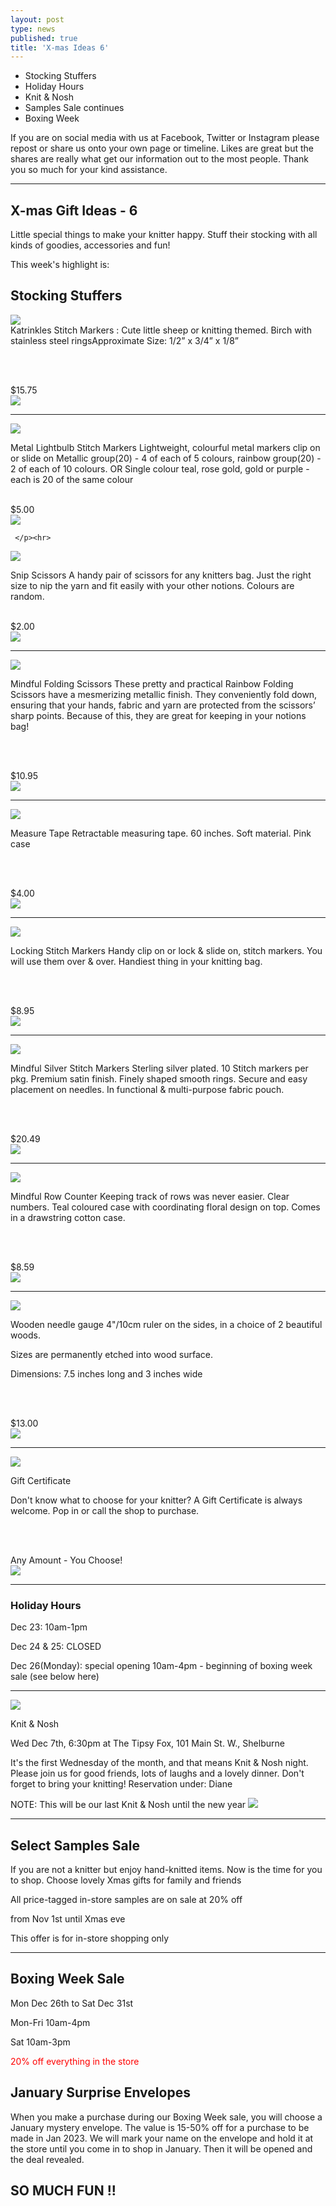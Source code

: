 ```yaml
---
layout: post
type: news
published: true
title: 'X-mas Ideas 6'
---
```


- Stocking Stuffers
- Holiday Hours
- Knit & Nosh
- Samples Sale continues
- Boxing Week


If you are on social media with us at Facebook, Twitter or Instagram please repost or share us onto your own page or timeline. Likes are great but the shares are really what get our information out to the most people. Thank you so much for your kind assistance.
<hr />

<h2>X-mas Gift Ideas - 6</h2>

Little special things to make your knitter happy. Stuff their stocking with all kinds of goodies, accessories and fun!

This week's highlight is:

<h2>Stocking Stuffers</h2>

<p><a href="https://www.woolandsilkcoshop.com/products/yarn-love-stitch-markers"><img src="/img/katrinkles.jpg"></a><br />
Katrinkles Stitch Markers : Cute little sheep or knitting themed. Birch with stainless steel ringsApproximate Size: 1/2” x 3/4” x 1/8”

<br /><br />

$15.75<br />
<a href="https://www.woolandsilkcoshop.com/products/yarn-love-stitch-markers"><img src="/img/katrinkles_btn.jpg"></a><br />
	 </p><hr />

<a href="https://www.woolandsilkcoshop.com/products/metal-lightbulb-stitch-markers"><img src="/img/markers.jpg"></a><br />
<p>Metal Lightbulb Stitch Markers Lightweight, colourful metal markers clip on or slide on Metallic group(20) - 4 of each of 5 colours, rainbow group(20) - 2 of each of 10 colours. OR Single colour teal, rose gold, gold or purple - each is 20 of the same colour
<br /><br />

$5.00<br />
<a href="https://www.woolandsilkcoshop.com/products/metal-lightbulb-stitch-markers"><img src="/img/markers_btn.jpg"></a><br />

	 </p><hr>

<a href="https://www.woolandsilkcoshop.com/products/snip-scissors"><img src="/img/scissors.jpg"></a><br />
<p>Snip Scissors A handy pair of scissors for any knitters bag. Just the right size to nip the yarn and fit easily with your other notions. Colours are random.
<br /><br />

$2.00<br />
<a href="https://www.woolandsilkcoshop.com/products/snip-scissors"><img src="/img/scissors_btn.jpg"></a><br />
	 </p><hr>
<a href="https://www.woolandsilkcoshop.com/products/mindful-folding-scissors"><img src="/img/folding_scissors.jpg"></a><br />
<p>Mindful Folding Scissors These pretty and practical Rainbow Folding Scissors have a mesmerizing metallic finish. They conveniently fold down, ensuring that your hands, fabric and yarn are protected from the scissors’ sharp points. Because of this, they are great for keeping in your notions bag!

<br /><br />

$10.95<br />
<a href="https://www.woolandsilkcoshop.com/products/measure-tape-pink"><img src="/img/folding_scissors_btn.jpg"></a><br />
 </p><hr>
<a href="https://www.woolandsilkcoshop.com/products/measure-tape-pink"><img src="/img/measuring_tape.jpg"></a><br />
		
<p>
Measure Tape Retractable measuring tape. 60 inches. Soft material. Pink case

<br /><br />

$4.00<br />
<a href="https://www.woolandsilkcoshop.com/products/measure-tape-pink"><img src="/img/measuring_tape_btn.jpg"></a><br />
</p><hr>
<a href="https://www.woolandsilkcoshop.com/products/locking-stitch-markers"><img src="/img/locking_stitch_markers.jpg"></a><br />
	 
<p>	Locking Stitch Markers Handy clip on or lock & slide on, stitch markers. You will use them over & over. Handiest thing in your knitting bag.

<br /><br />

$8.95<br />
<a href="https://www.woolandsilkcoshop.com/products/locking-stitch-markers"><img src="/img/locking_stitch_markers_btn.jpg"></a><br />
	 </p><hr>
<a href="https://www.woolandsilkcoshop.com/products/mindful-silver-stitch-markers"><img src="/img/silver_markers.jpg"></a><br />
	 
<p>	Mindful Silver Stitch Markers Sterling silver plated. 10 Stitch markers per pkg. Premium satin finish. Finely shaped smooth rings. Secure and easy placement on needles. In functional & multi-purpose fabric pouch.

<br /><br />

$20.49<br />
<a href="https://www.woolandsilkcoshop.com/products/mindful-silver-stitch-markers"><img src="/img/silver_markers_btn.jpg"></a><br />
	 </p><hr>
   <a href="https://www.woolandsilkcoshop.com/products/knitters-pride-mindful-collection-row-counter"><img src="/img/counter.jpg"></a><br />
	 
<p>	Mindful Row Counter Keeping track of rows was never easier. Clear numbers. Teal coloured case with coordinating floral design on top. Comes in a drawstring cotton case.

<br /><br />

$8.59<br />
<a href="https://www.woolandsilkcoshop.com/products/knitters-pride-mindful-collection-row-counter"><img src="/img/counter_btn.jpg"></a><br />
	 </p><hr>
   <a href="https://www.woolandsilkcoshop.com/products/mango-wood-needle-sizer-and-gauge-tool?"><img src="/img/needle_gauge_.jpg"></a><br />
	 
<p>	Wooden needle gauge 4"/10cm ruler on the sides, in a choice of 2 beautiful woods.

Sizes are permanently etched into wood surface.

Dimensions: 7.5 inches long and 3 inches wide

<br /><br />

$13.00<br />
<a href="https://www.woolandsilkcoshop.com/products/mango-wood-needle-sizer-and-gauge-tool?"><img src="/img/needle_gauge_btn.jpg"></a><br />
	 </p><hr>
   <a href="https://www.woolandsilkcoshop.com/"><img src="/img/gift_cert.jpg"></a><br />
	 
<p>	Gift Certificate

Don't know what to choose for your knitter? A Gift Certificate is always welcome. Pop in or call the shop to purchase.

<br /><br />

Any Amount - You Choose!<br />
<a href="https://www.woolandsilkcoshop.com/"><img src="/img/home_btn.jpg"></a><br />
	 </p><hr>
  <h3> Holiday Hours</h3>
<p>Dec 23: 10am-1pm

Dec 24 & 25: CLOSED

Dec 26(Monday): special opening 10am-4pm - beginning of boxing week sale (see below here)</p>
<hr />
<img src="/img/tipsy_fox.jpg"></a><br />
<p>Knit & Nosh

Wed Dec 7th, 6:30pm at The Tipsy Fox, 101 Main St. W., Shelburne

It's the first Wednesday of the month, and that means Knit & Nosh night. Please join us for good friends, lots of laughs and a lovely dinner. Don't forget to bring your knitting! Reservation under: Diane

NOTE: This will be our last Knit & Nosh until the new year
<a href="https://tipsyfoxpub.com"><img src="/img/tipsy_fox_btn.jpg"></a></p>
<hr />
<h2>Select Samples Sale</h2>

<p>If you are not a knitter but enjoy hand-knitted items. Now is the time for you to shop. Choose lovely Xmas gifts for family and friends <br />

All price-tagged in-store samples are on sale at 20% off<br />

from Nov 1st until Xmas eve<br />

This offer is for in-store shopping only</p>
<hr />
<h2>Boxing Week Sale</h2>
Mon Dec 26th to Sat Dec 31st

Mon-Fri 10am-4pm

Sat 10am-3pm

<font color="red">20% off everything in the store</font>

<h2>January Surprise Envelopes</h2>
When you make a purchase during our Boxing Week sale, you will choose a January mystery envelope. The value is 15-50% off for a purchase to be made in Jan 2023. We will mark your name on the envelope and hold it at the store until you come in to shop in January. Then it will be opened and the deal revealed.
</p>
<h2>SO MUCH FUN !!</h2>

